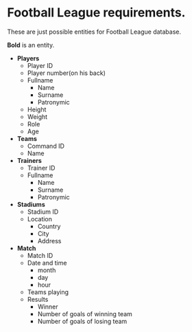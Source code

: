 # Football League requirements.

These are just possible entities for Football League database.

**Bold** is an entity.

- **Players**
    - Player ID
    - Player number(on his back)
    - Fullname
        - Name
        - Surname
        - Patronymic
    - Height
    - Weight
    - Role
    - Age
- **Teams**
    - Command ID
    - Name
- **Trainers**
    - Trainer ID
    - Fullname
        - Name
        - Surname
        - Patronymic
- **Stadiums**
    - Stadium ID
    - Location
        - Country
        - City
        - Address
- **Match**
    - Match ID
    - Date and time
        - month
        - day
        - hour
    - Teams playing
    - Results
        - Winner
        - Number of goals of winning team
        - Number of goals of losing team
